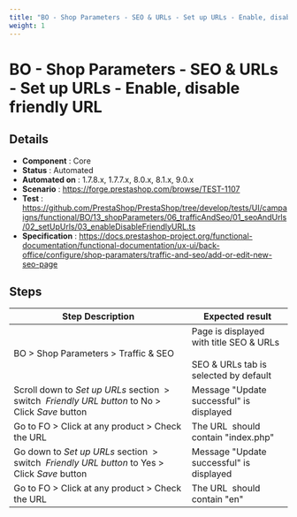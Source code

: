 ```yaml
---
title: "BO - Shop Parameters - SEO & URLs - Set up URLs - Enable, disable friendly URL"
weight: 1
---
```


# BO - Shop Parameters - SEO & URLs - Set up URLs - Enable, disable friendly URL
## Details
* **Component** : Core
* **Status** : Automated
* **Automated on** : 1.7.8.x, 1.7.7.x, 8.0.x, 8.1.x, 9.0.x
* **Scenario** : https://forge.prestashop.com/browse/TEST-1107
* **Test** : https://github.com/PrestaShop/PrestaShop/tree/develop/tests/UI/campaigns/functional/BO/13_shopParameters/06_trafficAndSeo/01_seoAndUrls/02_setUpUrls/03_enableDisableFriendlyURL.ts
* **Specification** : https://docs.prestashop-project.org/functional-documentation/functional-documentation/ux-ui/back-office/configure/shop-paramaters/traffic-and-seo/add-or-edit-new-seo-page

## Steps
| Step Description | Expected result |
| ----- | ----- |
| BO > Shop Parameters > Traffic & SEO | Page is displayed with title SEO & URLs<br><br>SEO & URLs tab is selected by default |
| Scroll down to *Set up URLs* section  > switch  *Friendly URL button* to No > Click *Save* button | Message "Update successful" is displayed |
| Go to FO > Click at any product > Check the URL | The URL  should contain "index.php" |
| Go down to *Set up URLs* section  > switch  *Friendly URL button* to Yes > Click *Save* button | Message "Update successful" is displayed |
| Go to FO > Click at any product > Check the URL | The URL  should contain "en" |
